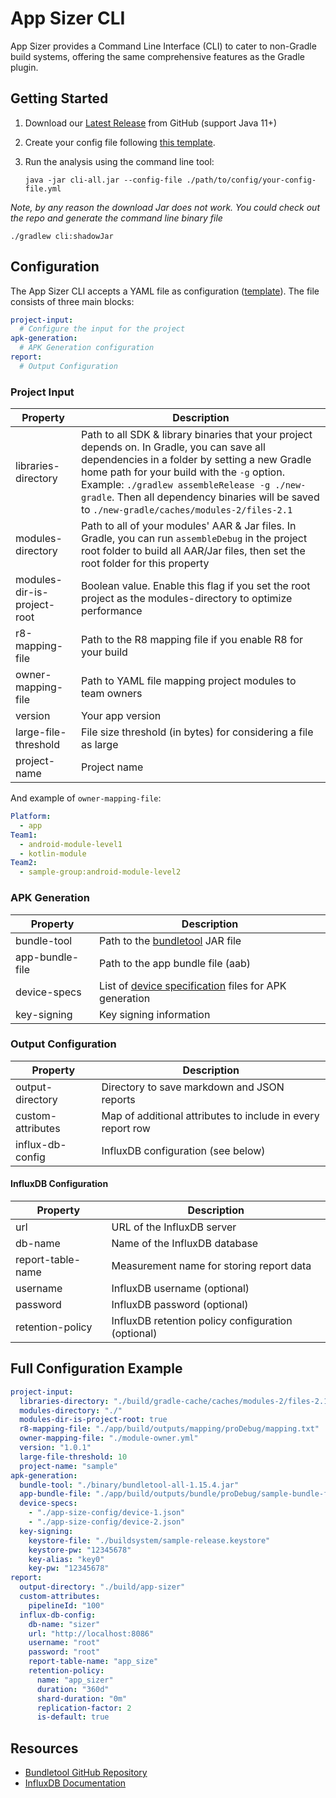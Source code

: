 # App Sizer CLI

App Sizer provides a Command Line Interface (CLI) to cater to non-Gradle build systems, offering the same comprehensive features as the Gradle plugin.


## Getting Started

1. Download our [Latest Release][latest_release_link] from GitHub (support Java 11+)

2. Create your config file following [this template][cli-template-link].

3. Run the analysis using the command line tool:
   ```
   java -jar cli-all.jar --config-file ./path/to/config/your-config-file.yml
   ```

*Note, by any reason the download Jar does not work. You could check out the repo and generate the command line binary file*
   ```
   ./gradlew cli:shadowJar
   ```
   
## Configuration

The App Sizer CLI accepts a YAML file as configuration ([template][cli-template-link]). The file consists of three main blocks:

```yaml
project-input:
  # Configure the input for the project
apk-generation:
  # APK Generation configuration
report:
  # Output Configuration
```

### Project Input

| Property | Description                                                                                                                                                                                                                                                                                                                                |
|----------|--------------------------------------------------------------------------------------------------------------------------------------------------------------------------------------------------------------------------------------------------------------------------------------------------------------------------------------------|
| libraries-directory | Path to all SDK & library binaries that your project depends on. In Gradle, you can save all dependencies in a folder by setting a new Gradle home path for your build with the `-g` option. Example: `./gradlew assembleRelease -g ./new-gradle`. Then all dependency binaries will be saved to `./new-gradle/caches/modules-2/files-2.1` |
| modules-directory | Path to all of your modules' AAR & Jar files. In Gradle, you can run `assembleDebug` in the project root folder to build all AAR/Jar files, then set the root folder for this property                                                                                                                                                     |
| modules-dir-is-project-root | Boolean value. Enable this flag if you set the root project as the modules-directory to optimize performance                                                                                                                                                                                                                               |
| r8-mapping-file | Path to the R8 mapping file if you enable R8 for your build                                                                                                                                                                                                                                                                                |
| owner-mapping-file | Path to YAML file mapping project modules to team owners                                                                                                                                                                                                                                                                                   |
| version | Your app version                                                                                                                                                                                                                                                                                                                           |
| large-file-threshold | File size threshold (in bytes) for considering a file as large                                                                                                                                                                                                                                                                             |
| project-name | Project name                                                                                                                                                                                                                                                                                                                               |

And example of `owner-mapping-file`:

```yaml
Platform:
  - app
Team1:
  - android-module-level1
  - kotlin-module
Team2:
  - sample-group:android-module-level2
```

### APK Generation

| Property | Description |
|----------|-------------|
| bundle-tool | Path to the [bundletool](https://github.com/google/bundletool) JAR file |
| app-bundle-file | Path to the app bundle file (aab) |
| device-specs | List of [device specification](https://developer.android.com/tools/bundletool#generate_use_json) files for APK generation |
| key-signing | Key signing information |

### Output Configuration

| Property | Description |
|----------|-------------|
| output-directory | Directory to save markdown and JSON reports |
| custom-attributes | Map of additional attributes to include in every report row |
| influx-db-config | InfluxDB configuration (see below) |

#### InfluxDB Configuration

| Property | Description |
|----------|-------------|
| url | URL of the InfluxDB server |
| db-name | Name of the InfluxDB database |
| report-table-name | Measurement name for storing report data |
| username | InfluxDB username (optional) |
| password | InfluxDB password (optional) |
| retention-policy | InfluxDB retention policy configuration (optional) |

## Full Configuration Example

```yaml
project-input:
  libraries-directory: "./build/gradle-cache/caches/modules-2/files-2.1"
  modules-directory: "./"
  modules-dir-is-project-root: true
  r8-mapping-file: "./app/build/outputs/mapping/proDebug/mapping.txt"
  owner-mapping-file: "./module-owner.yml"
  version: "1.0.1"
  large-file-threshold: 10
  project-name: "sample"
apk-generation:
  bundle-tool: "./binary/bundletool-all-1.15.4.jar"
  app-bundle-file: "./app/build/outputs/bundle/proDebug/sample-bundle-file-pro-debug.aab"
  device-specs:
    - "./app-size-config/device-1.json"
    - "./app-size-config/device-2.json"
  key-signing:
    keystore-file: "./buildsystem/sample-release.keystore"
    keystore-pw: "12345678"
    key-alias: "key0"
    key-pw: "12345678"
report:
  output-directory: "./build/app-sizer"
  custom-attributes:
    pipelineId: "100"
  influx-db-config:
    db-name: "sizer"
    url: "http://localhost:8086"
    username: "root"
    password: "root"
    report-table-name: "app_size"
    retention-policy:
      name: "app_sizer"
      duration: "360d"
      shard-duration: "0m"
      replication-factor: 2
      is-default: true
```


## Resources

- [Bundletool GitHub Repository](https://github.com/google/bundletool)
- [InfluxDB Documentation](https://www.influxdata.com/time-series-platform/)


[cli-template-link]: https://github.com/grab/app-sizer/blob/master/cli-config-template.yml
[latest_release_link]: https://github.com/grab/app-sizer/releases